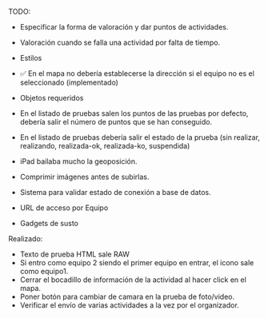 TODO: 
- Especificar la forma de valoración y dar puntos de actividades. 
- Valoración cuando se falla una actividad por falta de tiempo.
- Estilos
- ✅ En el mapa no debería establecerse la dirección si el equipo no es el seleccionado (implementado)
- Objetos requeridos
- En el listado de pruebas salen los puntos de las pruebas por defecto, debería salir el número de puntos que se han conseguido.
- En el listado de pruebas debería salir el estado de la prueba (sin realizar, realizando, realizada-ok, realizada-ko, suspendida)
- iPad bailaba mucho la geoposición. 
- Comprimir imágenes antes de subirlas.
- Sistema para validar estado de conexión a base de datos.

- URL de acceso por Equipo
- Gadgets de susto

Realizado:
- Texto de prueba HTML sale RAW
- Si entro como equipo 2 siendo el primer equipo en entrar, el icono sale como equipo1.
- Cerrar el bocadillo de información de la actividad al hacer click en el mapa.
- Poner botón para cambiar de camara en la prueba de foto/video.
- Verificar el envío de varias actividades a la vez por el organizador.
